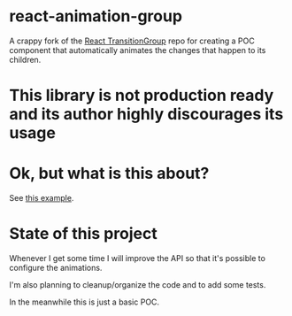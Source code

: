 # react-animation-group

A crappy fork of the [React TransitionGroup](https://github.com/reactjs/react-transition-group) repo
for creating a POC component that automatically animates the changes that happen to its children.

# This library is not production ready and its author highly discourages its usage

# Ok, but what is this about?

See [this example](https://jsfiddle.net/josepot/c4vx8w26/1/).

# State of this project

Whenever I get some time I will improve the API so that it's possible to configure
the animations.

I'm also planning to cleanup/organize the code and to add some tests.

In the meanwhile this is just a basic POC.
